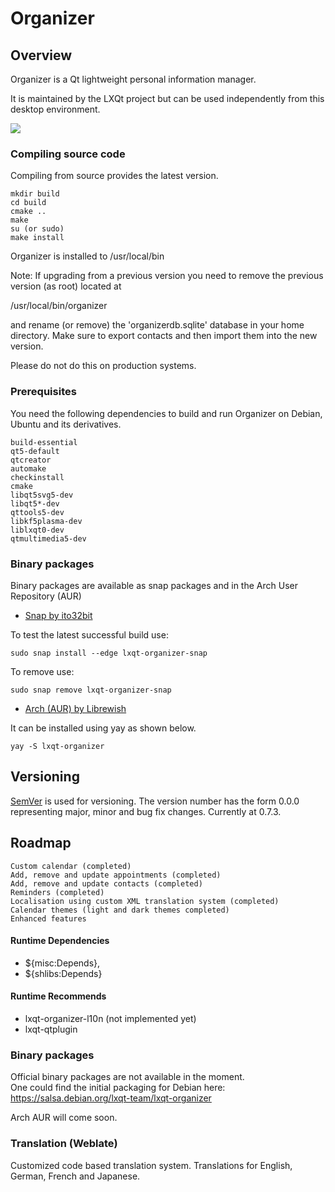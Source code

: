 # Organizer

## Overview

Organizer is a Qt lightweight personal information manager.

It is maintained by the LXQt project but can be used independently from this
desktop environment.

![](organizer-070.png)

### Compiling source code

Compiling from source provides the latest version.  

```
mkdir build  
cd build  
cmake ..
make
su (or sudo)
make install
```

Organizer is installed to /usr/local/bin

Note: If upgrading from a previous version you need to remove the previous version (as root) located at

/usr/local/bin/organizer

and rename (or remove) the 'organizerdb.sqlite' database in your home directory. Make sure to export contacts and then import them into the new version.

Please do not do this on production systems.

### Prerequisites

You need the following dependencies to build and run Organizer on Debian, Ubuntu and its derivatives.

```
build-essential
qt5-default 
qtcreator
automake
checkinstall
cmake
libqt5svg5-dev
libqt5*-dev
qttools5-dev
libkf5plasma-dev
liblxqt0-dev
qtmultimedia5-dev
```

### Binary packages

Binary packages are available as snap packages and in the Arch User Repository (AUR) 

* [Snap by ito32bit](https://snapcraft.io/lxqt-organizer-snap) 

To test the latest successful build use:
```
sudo snap install --edge lxqt-organizer-snap
```
To remove use:
```
sudo snap remove lxqt-organizer-snap
```
* [Arch (AUR) by Librewish](https://aur.archlinux.org/packages/lxqt-organizer-git/) 

It can be installed using yay as shown below.

```
yay -S lxqt-organizer
```

## Versioning

[SemVer](http://semver.org/) is used for versioning. The version number has the form 0.0.0 representing major, minor and bug fix changes. Currently at 0.7.3.
 

## Roadmap

```
Custom calendar (completed)
Add, remove and update appointments (completed)
Add, remove and update contacts (completed)
Reminders (completed)
Localisation using custom XML translation system (completed)
Calendar themes (light and dark themes completed)
Enhanced features
``` 

#### Runtime Dependencies
* ${misc:Depends},
* ${shlibs:Depends}

#### Runtime Recommends
* lxqt-organizer-l10n (not implemented yet)
* lxqt-qtplugin

### Binary packages

Official binary packages are not available in the moment.  
One could find the initial packaging for Debian here:  
https://salsa.debian.org/lxqt-team/lxqt-organizer

Arch AUR will come soon.


### Translation (Weblate)

Customized code based translation system. Translations for English, German, French and Japanese.

